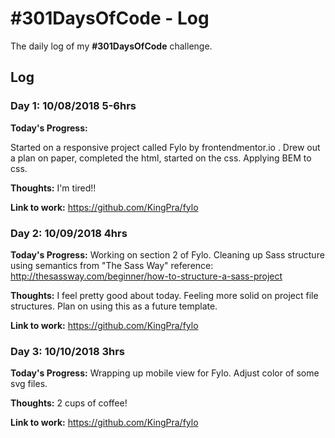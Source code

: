 # #301DaysOfCode - Log

The daily log of my **#301DaysOfCode** challenge.

## Log

### Day 1: 10/08/2018 5-6hrs

**Today's Progress:**

Started on a responsive project called Fylo by frontendmentor.io . Drew out a plan on paper, completed the html, started on the css.
Applying BEM to css.

**Thoughts:**
I'm tired!!

**Link to work:**
https://github.com/KingPra/fylo

### Day 2: 10/09/2018 4hrs

**Today's Progress:**
Working on section 2 of Fylo. Cleaning up Sass structure using semantics from "The Sass Way"
reference: http://thesassway.com/beginner/how-to-structure-a-sass-project

**Thoughts:**
I feel pretty good about today. Feeling more solid on project file structures. Plan on using this as a future template.

**Link to work:**
https://github.com/KingPra/fylo

### Day 3: 10/10/2018 3hrs

**Today's Progress:**
Wrapping up mobile view for Fylo. Adjust color of some svg files.

**Thoughts:**
2 cups of coffee!

**Link to work:**
https://github.com/KingPra/fylo
